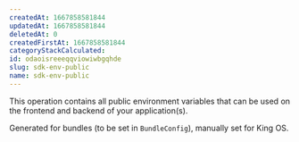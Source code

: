 ```yaml
---
createdAt: 1667858581844
updatedAt: 1667858581844
deletedAt: 0
createdFirstAt: 1667858581844
categoryStackCalculated: 
id: odaoisreeeqqviowiwbgqhde
slug: sdk-env-public
name: sdk-env-public
---
```


This operation contains all public environment variables that can be used on the frontend and backend of your application(s).

Generated for bundles (to be set in `BundleConfig`), manually set for King OS.
